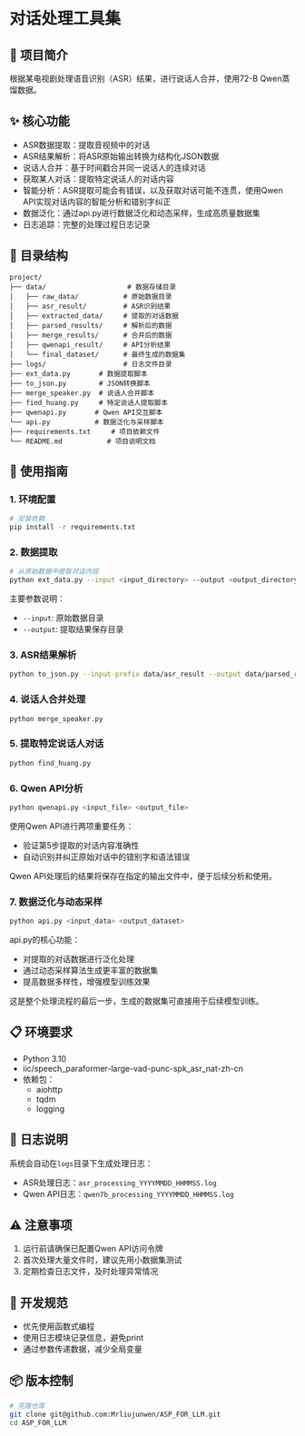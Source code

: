 # 对话处理工具集

## 📝 项目简介

根据某电视剧处理语音识别（ASR）结果，进行说话人合并，使用72-B Qwen蒸馏数据。

## ✨ 核心功能
- ASR数据提取：提取音视频中的对话
- ASR结果解析：将ASR原始输出转换为结构化JSON数据
- 说话人合并：基于时间戳合并同一说话人的连续对话
- 获取某人对话：提取特定说话人的对话内容
- 智能分析：ASR提取可能会有错误，以及获取对话可能不连贯，使用Qwen API实现对话内容的智能分析和错别字纠正
- 数据泛化：通过api.py进行数据泛化和动态采样，生成高质量数据集
- 日志追踪：完整的处理过程日志记录

## 📁 目录结构

```
project/
├── data/                    # 数据存储目录
│   ├── raw_data/           # 原始数据目录
│   ├── asr_result/         # ASR识别结果
│   ├── extracted_data/     # 提取的对话数据
│   ├── parsed_results/     # 解析后的数据
│   ├── merge_results/      # 合并后的数据
│   ├── qwenapi_result/     # API分析结果
│   └── final_dataset/      # 最终生成的数据集
├── logs/                   # 日志文件目录
├── ext_data.py       # 数据提取脚本
├── to_json.py        # JSON转换脚本
├── merge_speaker.py  # 说话人合并脚本
├── find_huang.py     # 特定说话人提取脚本
├── qwenapi.py       # Qwen API交互脚本
└── api.py           # 数据泛化与采样脚本
├── requirements.txt     # 项目依赖文件
└── README.md           # 项目说明文档
```

## 🚀 使用指南

### 1. 环境配置

```bash
# 安装依赖
pip install -r requirements.txt
```

### 2. 数据提取

```bash
# 从原始数据中提取对话内容
python ext_data.py --input <input_directory> --output <output_directory>
```

主要参数说明：
- `--input`: 原始数据目录
- `--output`: 提取结果保存目录

### 3. ASR结果解析

```bash
python to_json.py --input-prefix data/asr_result --output data/parsed_results --start 1 --end n
```

### 4. 说话人合并处理

```bash
python merge_speaker.py
```

### 5. 提取特定说话人对话

```bash
python find_huang.py
```

### 6. Qwen API分析

```bash
python qwenapi.py <input_file> <output_file>
```

使用Qwen API进行两项重要任务：
- 验证第5步提取的对话内容准确性
- 自动识别并纠正原始对话中的错别字和语法错误

Qwen API处理后的结果将保存在指定的输出文件中，便于后续分析和使用。

### 7. 数据泛化与动态采样

```bash
python api.py <input_data> <output_dataset>
```

api.py的核心功能：
- 对提取的对话数据进行泛化处理
- 通过动态采样算法生成更丰富的数据集
- 提高数据多样性，增强模型训练效果

这是整个处理流程的最后一步，生成的数据集可直接用于后续模型训练。

## 📋 环境要求

- Python 3.10
- iic/speech_paraformer-large-vad-punc-spk_asr_nat-zh-cn
- 依赖包：
  - aiohttp
  - tqdm
  - logging

## 📝 日志说明

系统会自动在`logs`目录下生成处理日志：
- ASR处理日志：`asr_processing_YYYYMMDD_HHMMSS.log`
- Qwen API日志：`qwen7b_processing_YYYYMMDD_HHMMSS.log`

## ⚠️ 注意事项

1. 运行前请确保已配置Qwen API访问令牌
2. 首次处理大量文件时，建议先用小数据集测试
3. 定期检查日志文件，及时处理异常情况

## 🔧 开发规范

- 优先使用函数式编程
- 使用日志模块记录信息，避免print
- 通过参数传递数据，减少全局变量

## 📦 版本控制

```bash
# 克隆仓库
git clone git@github.com:Mrliujunwen/ASP_FOR_LLM.git
cd ASP_FOR_LLM
```
